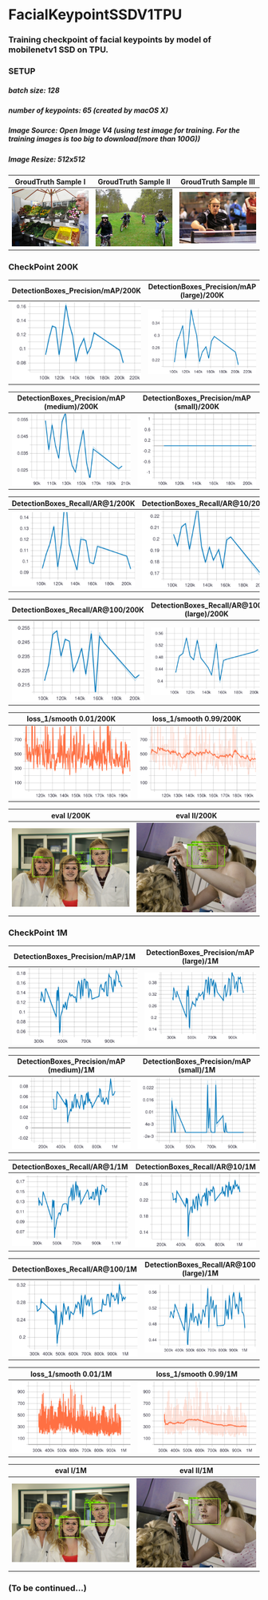 # FacialKeypointSSDV1TPU
### Training checkpoint of facial keypoints by model of mobilenetv1 SSD on TPU. 
### SETUP
##### batch size: 128
##### number of keypoints: 65 (created by macOS X)
##### Image Source: Open Image V4 (using test image for training. For the training images is too big to download(more than 100G))
##### Image Resize: 512x512

|    GroudTruth Sample I   |    GroudTruth Sample II   |    GroudTruth Sample III   |
:--------------------------:|:-------------------------:|:---------------------------:
![](https://github.com/zoonewbie/FacialKeypointSSDV1TPU/raw/master/groundtruth1.png)  |  ![](https://github.com/zoonewbie/FacialKeypointSSDV1TPU/raw/master/groundtruth2.png)|  ![](https://github.com/zoonewbie/FacialKeypointSSDV1TPU/raw/master/groundtruth3.png)





### CheckPoint 200K
| DetectionBoxes_Precision/mAP/200K |DetectionBoxes_Precision/mAP (large)/200K|
:-------------------------------------------------------:|:-----------------------------------------------:
![](https://github.com/zoonewbie/FacialKeypointSSDV1TPU/raw/master/200K/DetectionBoxes_Precision_mAP.svg?sanitize=true)|![](https://github.com/zoonewbie/FacialKeypointSSDV1TPU/raw/master/200K/DetectionBoxes_Precision_mAP%20(large).svg?sanitize=true)

|DetectionBoxes_Precision/mAP (medium)/200K|DetectionBoxes_Precision/mAP (small)/200K|
:-------------------------------------------------------:|:-----------------------------------------------:
![](https://github.com/zoonewbie/FacialKeypointSSDV1TPU/raw/master/200K/DetectionBoxes_Precision_mAP%20(medium).svg?sanitize=true)|![](https://github.com/zoonewbie/FacialKeypointSSDV1TPU/raw/master/200K/DetectionBoxes_Precision_mAP%20(small).svg?sanitize=true)


|DetectionBoxes_Recall/AR@1/200K|DetectionBoxes_Recall/AR@10/200K|
:-------------------------------------------------------:|:-----------------------------------------------:
![](https://github.com/zoonewbie/FacialKeypointSSDV1TPU/raw/master/200K/DetectionBoxes_Recall_AR%401.svg?sanitize=true)|![](https://github.com/zoonewbie/FacialKeypointSSDV1TPU/raw/master/200K/DetectionBoxes_Recall_AR%4010.svg?sanitize=true)


|DetectionBoxes_Recall/AR@100/200K|DetectionBoxes_Recall/AR@100 (large)/200K|
:-------------------------------------------------------:|:-----------------------------------------------:
![](https://github.com/zoonewbie/FacialKeypointSSDV1TPU/raw/master/200K/DetectionBoxes_Recall_AR%40100.svg?sanitize=true)|![](https://github.com/zoonewbie/FacialKeypointSSDV1TPU/raw/master/200K/DetectionBoxes_Recall_AR%40100%20(large).svg?sanitize=true)


|loss_1/smooth 0.01/200K|loss_1/smooth 0.99/200K|
:-------------------------------------------------------:|:-----------------------------------------------:
![](https://github.com/zoonewbie/FacialKeypointSSDV1TPU/raw/master/200K/loss_1.svg?sanitize=true)|![](https://github.com/zoonewbie/FacialKeypointSSDV1TPU/raw/master/200K/loss_1099.svg?sanitize=true)


|eval I/200K|eval II/200K|
:-------------------------------------------------------:|:-----------------------------------------------:
![](https://github.com/zoonewbie/FacialKeypointSSDV1TPU/raw/master/200K/eval1.png)|![](https://github.com/zoonewbie/FacialKeypointSSDV1TPU/raw/master/200K/eval4.png)



### CheckPoint 1M
| DetectionBoxes_Precision/mAP/1M |DetectionBoxes_Precision/mAP (large)/1M|
:-------------------------------------------------------:|:-----------------------------------------------:
![](https://github.com/zoonewbie/FacialKeypointSSDV1TPU/raw/master/1M/DetectionBoxes_Precision_mAP.svg?sanitize=true)|![](https://github.com/zoonewbie/FacialKeypointSSDV1TPU/raw/master/1M/DetectionBoxes_Precision_mAP%20(large).svg?sanitize=true)

|DetectionBoxes_Precision/mAP (medium)/1M|DetectionBoxes_Precision/mAP (small)/1M|
:-------------------------------------------------------:|:-----------------------------------------------:
![](https://github.com/zoonewbie/FacialKeypointSSDV1TPU/raw/master/1M/DetectionBoxes_Precision_mAP%20(medium).svg?sanitize=true)|![](https://github.com/zoonewbie/FacialKeypointSSDV1TPU/raw/master/1M/DetectionBoxes_Precision_mAP%20(small).svg?sanitize=true)


|DetectionBoxes_Recall/AR@1/1M|DetectionBoxes_Recall/AR@10/1M|
:-------------------------------------------------------:|:-----------------------------------------------:
![](https://github.com/zoonewbie/FacialKeypointSSDV1TPU/raw/master/1M/DetectionBoxes_Recall_AR%401.svg?sanitize=true)|![](https://github.com/zoonewbie/FacialKeypointSSDV1TPU/raw/master/1M/DetectionBoxes_Recall_AR%4010.svg?sanitize=true)


|DetectionBoxes_Recall/AR@100/1M|DetectionBoxes_Recall/AR@100 (large)/1M|
:-------------------------------------------------------:|:-----------------------------------------------:
![](https://github.com/zoonewbie/FacialKeypointSSDV1TPU/raw/master/1M/DetectionBoxes_Recall_AR%40100.svg?sanitize=true)|![](https://github.com/zoonewbie/FacialKeypointSSDV1TPU/raw/master/1M/DetectionBoxes_Recall_AR%40100%20(large).svg?sanitize=true)


|loss_1/smooth 0.01/1M|loss_1/smooth 0.99/1M|
:-------------------------------------------------------:|:-----------------------------------------------:
![](https://github.com/zoonewbie/FacialKeypointSSDV1TPU/raw/master/1M/loss_1.svg?sanitize=true)|![](https://github.com/zoonewbie/FacialKeypointSSDV1TPU/raw/master/1M/loss_1099.svg?sanitize=true)


|eval I/1M|eval II/1M|
:-------------------------------------------------------:|:-----------------------------------------------:
![](https://github.com/zoonewbie/FacialKeypointSSDV1TPU/raw/master/1M/eval1.png)|![](https://github.com/zoonewbie/FacialKeypointSSDV1TPU/raw/master/1M/eval4.png)


### (To be continued...)
